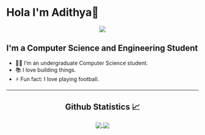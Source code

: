 # Hola I'm Adithya👋

 <div align="center"> 
    <a href="">
      <img align="center" src="https://tenor.com/view/when-they-are-online-but-wont-respond-to-your-messages-gif-25461238" />
    </a>
</div>

## I'm a Computer Science and Engineering Student  

- 👨‍💻 I’m an undergraduate Computer Science student.
- 📚 I love building things.
- ⚡ Fun fact: I love playing football.

---


  <h2 align="center"> Github Statistics 📈 </h2>
  
  <div align="center"> 
     <a href="">
      <img align="center" src="https://github-readme-stats.vercel.app/api?username=adithgit&theme=synthwave&show_icons=true" />
    </a>
    <a href="">
      <img align="center" src="https://github-readme-stats.vercel.app/api/top-langs/?username=adithgit)](https://github.com/anuraghazra/github-readme-stats"/>
    </a>
</div>